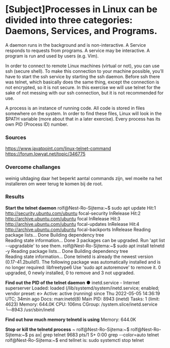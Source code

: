 # [Subject]Processes in Linux can be divided into three categories: Daemons, Services, and Programs.
A daemon runs in the background and is non-interactive. A Service responds to requests from programs. A service may be interactive. A program is run and used by users (e.g. Vim).

In order to connect to remote Linux machines (virtual or not), you can use ssh (secure shell). To make this connection to your machine possible, you’ll have to start the ssh service by starting the ssh daemon. Before ssh there was telnet, which basically does the same thing, except the connection is not encrypted, so it is not secure. In this exercise we will use telnet for the sake of not messing with our ssh connection, but it is not recommended for use.

A process is an instance of running code. All code is stored in files somewhere on the system. In order to find these files, Linux will look in the $PATH variable (more about that in a later exercise). Every process has its own PID (Process ID) number.


### Sources
https://www.javatpoint.com/linux-telnet-command
https://forum.lowyat.net/topic/346775

### Overcome challanges
weinig uitdaging daar het beperkt aantal commands zijn, wel moeite na het installeren om weer terug te komen bij de root.

### Results

**Start the telnet daemon**
rolf@Nest-Ro-Sijtema:~$ sudo apt update
Hit:1 http://security.ubuntu.com/ubuntu focal-security InRelease
Hit:2 http://archive.ubuntu.com/ubuntu focal InRelease
Hit:3 http://archive.ubuntu.com/ubuntu focal-updates InRelease
Hit:4 http://archive.ubuntu.com/ubuntu focal-backports InRelease
Reading package lists... Done
Building dependency tree       
Reading state information... Done
3 packages can be upgraded. Run 'apt list --upgradable' to see them.
rolf@Nest-Ro-Sijtema:~$ sudo apt install telnetd -y
Reading package lists... Done
Building dependency tree       
Reading state information... Done
telnetd is already the newest version (0.17-41.2build1).
The following package was automatically installed and is no longer required:
  libfreetype6
Use 'sudo apt autoremove' to remove it.
0 upgraded, 0 newly installed, 0 to remove and 3 not upgraded.

**Find out the PID of the telnet daemon**
● inetd.service - Internet superserver
     Loaded: loaded (/lib/systemd/system/inetd.service; enabled; vendor preset: e>
     Active: active (running) since Thu 2022-05-05 14:36:19 UTC; 34min ago
       Docs: man:inetd(8)
   Main PID: 8943 (inetd)
      Tasks: 1 (limit: 4623)
     Memory: 644.0K
        CPU: 106ms
     CGroup: /system.slice/inetd.service
             └─8943 /usr/sbin/inetd

 **Find out how much memory telnetd is using**
              Memory: 644.0K

**Stop or kill the telnetd process**
              ~
rolf@Nest-Ro-Sijtema:~$ 
rolf@Nest-Ro-Sijtema:~$ ps ax| grep telnet
   9683 pts/1    S+     0:00 grep --color=auto telnet
rolf@Nest-Ro-Sijtema:~$
end tellnet is: sudo systemctl stop telnet 